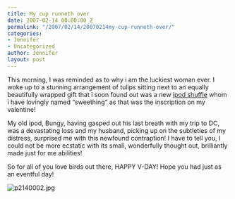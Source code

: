 ```yaml
---
title: My cup runneth over
date: 2007-02-14 00:00:00 Z
permalink: "/2007/02/14/20070214my-cup-runneth-over/"
categories:
- Jennifer
- Uncategorized
author: Jennifer
layout: post
---
```


This morning, I was reminded as to why i am the luckiest woman ever. I woke up to a stunning arrangement of tulips sitting next to an equally beautifully wrapped gift that i soon found out was a new [ipod shuffle](http://store.apple.com/1-800-MY-APPLE/WebObjects/AppleStore.woa/wa/RSLID?mco=BE7AE809&nclm=iPodshuffle "ipod shuffle") whom i have lovingly named &#8220;sweething&#8221; as that was the inscription on my valentine!

My old ipod, Bungy, having gasped out his last breath with my trip to DC, was a devastating loss and my husband, picking up on the subtleties of my distress, surprised me with this newfound contraption! I have to tell you, I could not be more ecstatic with its small, wonderfully thought out, brilliantly made just for me abilities!

So for all of you love birds out there, HAPPY V-DAY! Hope you had just as an eventful day!

<img id="image126" alt="p2140002.jpg" src="http://static.squarespace.com/static/50db6bb3e4b015296cd43789/50dfa5b1e4b0dc6320e0b5ea/50dfa5b1e4b0dc6320e0b65b/1171451046000/?format=original" />

